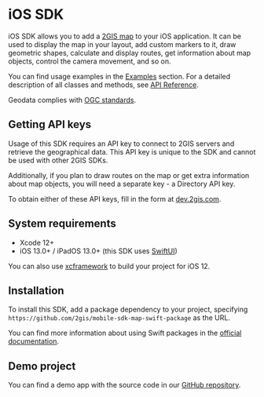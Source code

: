 # iOS SDK

iOS SDK allows you to add a [2GIS map](https://2gis.ae/) to your iOS application. It can be used to display the map in your layout, add custom markers to it, draw geometric shapes, calculate and display routes, get information about map objects, control the camera movement, and so on.

You can find usage examples in the [Examples](/en/ios/sdk/examples) section. For a detailed description of all classes and methods, see [API Reference](/en/ios/sdk/reference).

Geodata complies with [OGC standards](https://en.wikipedia.org/wiki/Open_Geospatial_Consortium).

## Getting API keys

Usage of this SDK requires an API key to connect to 2GIS servers and retrieve the geographical data. This API key is unique to the SDK and cannot be used with other 2GIS SDKs.

Additionally, if you plan to draw routes on the map or get extra information about map objects, you will need a separate key - a Directory API key.

To obtain either of these API keys, fill in the form at [dev.2gis.com](https://dev.2gis.com/order/).

## System requirements

- Xcode 12+
- iOS 13.0+ / iPadOS 13.0+ (this SDK uses [SwiftUI](https://developer.apple.com/documentation/swiftui))

You can also use [xcframework](https://github.com/2gis/mobile-sdk-map-swift-package/blob/master/Package.swift) to build your project for iOS 12.

## Installation

To install this SDK, add a package dependency to your project, specifying `https://github.com/2gis/mobile-sdk-map-swift-package` as the URL.

You can find more information about using Swift packages in the [official documentation]((https://developer.apple.com/documentation/swift_packages/adding_package_dependencies_to_your_app)).

## Demo project

You can find a demo app with the source code in our [GitHub repository](https://github.com/2gis/native-sdk-ios-demo/).
